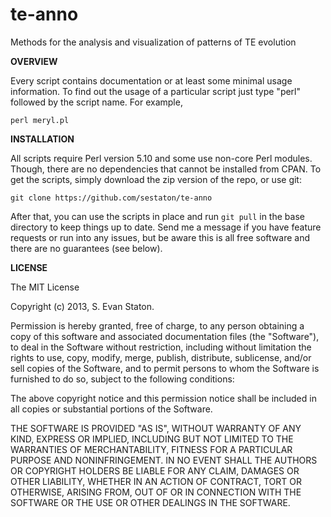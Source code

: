 te-anno
====

Methods for the analysis and visualization of patterns of TE evolution


**OVERVIEW**

Every script contains documentation or at least some minimal usage information. To find out the usage of a particular script just type "perl" followed by the script name. For example,

    perl meryl.pl

**INSTALLATION**

All scripts require Perl version 5.10 and some use non-core Perl modules. Though, there are no dependencies that cannot be installed from CPAN. To get the scripts, simply download the zip version of the repo, or use git:

    git clone https://github.com/sestaton/te-anno

After that, you can use the scripts in place and run `git pull` in the base directory to keep things up to date. Send me a message if you have feature requests or run into any issues, but be aware this is all free software and there are no guarantees (see below).

**LICENSE**

   The MIT License

   Copyright (c) 2013, S. Evan Staton.

   Permission is hereby granted, free of charge, to any person obtaining
   a copy of this software and associated documentation files (the
   "Software"), to deal in the Software without restriction, including
   without limitation the rights to use, copy, modify, merge, publish,
   distribute, sublicense, and/or sell copies of the Software, and to
   permit persons to whom the Software is furnished to do so, subject to
   the following conditions:

   The above copyright notice and this permission notice shall be
   included in all copies or substantial portions of the Software.

   THE SOFTWARE IS PROVIDED "AS IS", WITHOUT WARRANTY OF ANY KIND,
   EXPRESS OR IMPLIED, INCLUDING BUT NOT LIMITED TO THE WARRANTIES OF
   MERCHANTABILITY, FITNESS FOR A PARTICULAR PURPOSE AND
   NONINFRINGEMENT. IN NO EVENT SHALL THE AUTHORS OR COPYRIGHT HOLDERS
   BE LIABLE FOR ANY CLAIM, DAMAGES OR OTHER LIABILITY, WHETHER IN AN
   ACTION OF CONTRACT, TORT OR OTHERWISE, ARISING FROM, OUT OF OR IN
   CONNECTION WITH THE SOFTWARE OR THE USE OR OTHER DEALINGS IN THE
   SOFTWARE.
